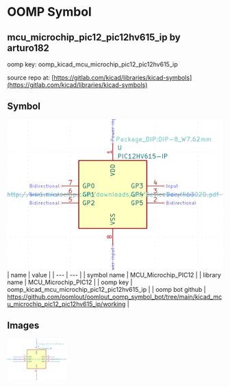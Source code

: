 # OOMP Symbol  
## mcu_microchip_pic12_pic12hv615_ip  by arturo182  
  
oomp key: oomp_kicad_mcu_microchip_pic12_pic12hv615_ip  
  
source repo at: [https://gitlab.com/kicad/libraries/kicad-symbols](https://gitlab.com/kicad/libraries/kicad-symbols)  
## Symbol  
  
[![working.png](working_600.png)](working.png)  
| name | value | 
| --- | --- | 
| symbol name | MCU_Microchip_PIC12 | 
| library name | MCU_Microchip_PIC12 | 
| oomp key | oomp_kicad_mcu_microchip_pic12_pic12hv615_ip | 
| oomp bot github | https://github.com/oomlout/oomlout_oomp_symbol_bot/tree/main/kicad_mcu_microchip_pic12_pic12hv615_ip/working | 
## Images  
  
[![working.png](working_140.png)](working.png)  
